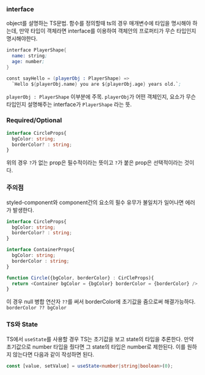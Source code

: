### interface
object를 설명하는 TS문법. 함수를 정의할때 ts의 경우 매개변수에 타입을 명시해야 하는데, 만약 타입이 객체라면 interface를 이용하여 객체안의 프로퍼티가 무슨 타입인지 명시해야한다.

```s
interface PlayerShape{
  name: string;
  age: number;
}

const sayHello = (playerObj : PlayerShape) =>
  `Hello ${playerObj.name} you are ${playerObj.age} years old.`;
```
`playerObj : PlayerShape` 이부분에 주목. `playerObj`가 어떤 객체인지, 요소가 무슨 타입인지 설명해주는 interface가 `PlayerShape` 라는 뜻.

### Required/Optional
```ts
interface CircleProps{
  bgColor: string;
  borderColor? : string;
}
```
위의 경우 `?`가 없는 prop은 필수적이라는 뜻이고 `?`가 붙은 prop은 선택적이라는 것이다.

### 주의점
styled-component와 component간의 요소의 필수 유무가 불일치가 일어나면 에러가 발생한다.
```ts
interface CircleProps{
  bgColor: string;
  borderColor? : string;
}

interface ContainerProps{
  bgColor: string;
  borderColor : string;
}

function Circle({bgColor, borderColor} : CirCleProps){
  return <Container bgColor = {bgColor} borderColor = {borderColor} />;
}
```
이 경우 null 병합 연산자 `??`를 써서 borderColor에 초기값을 줌으로써 해결가능하다. `borderColor ?? bgColor`

### TS와 State
TS에서 `useState`를 사용할 경우 TS는 초기값을 보고 state의 타입을 추론한다. 만약 초기값으로 number 타입을 줬다면 그 state의 타입은 number로 제한된다.
이를 원하지 않는다면 다음과 같이 작성하면 된다.
```ts
const [value, setValue] = useState<number|string|boolean>(0);
```


